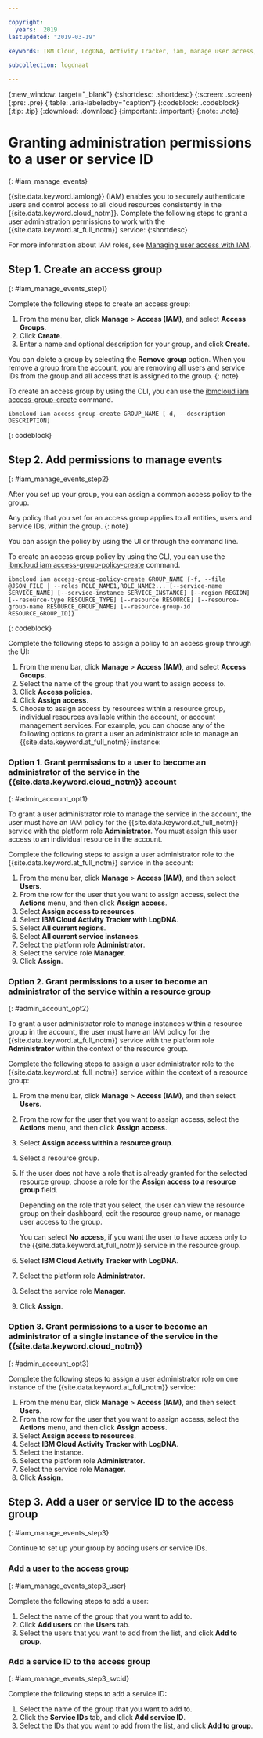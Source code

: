 ```yaml
---

copyright:
  years:  2019
lastupdated: "2019-03-19"

keywords: IBM Cloud, LogDNA, Activity Tracker, iam, manage user access, viewer

subcollection: logdnaat

---
```


{:new_window: target="_blank"}
{:shortdesc: .shortdesc}
{:screen: .screen}
{:pre: .pre}
{:table: .aria-labeledby="caption"}
{:codeblock: .codeblock}
{:tip: .tip}
{:download: .download}
{:important: .important}
{:note: .note}

 
# Granting administration permissions to a user or service ID
{: #iam_manage_events}

{{site.data.keyword.iamlong}} (IAM) enables you to securely authenticate users and control access to all cloud resources consistently in the {{site.data.keyword.cloud_notm}}. Complete the following steps to grant a user administration permissions to work with the {{site.data.keyword.at_full_notm}} service:
{:shortdesc}

For more information about IAM roles, see [Managing user access with IAM](/docs/services/Activity-Tracker-with-LogDNA?topic=logdnaat-iam#iam).

## Step 1. Create an access group
{: #iam_manage_events_step1}

Complete the following steps to create an access group:

1. From the menu bar, click **Manage** &gt; **Access (IAM)**, and select **Access Groups**.
2. Click **Create**.
3. Enter a name and optional description for your group, and click **Create**.

You can delete a group by selecting the **Remove group** option. When you remove a group from the account, you are removing all users and service IDs from the group and all access that is assigned to the group.
{: note}

To create an access group by using the CLI, you can use the [ibmcloud iam access-group-create](/docs/cli/reference/ibmcloud?topic=cloud-cli-ibmcloud_commands_iam#ibmcloud_iam_access_group_create) command.
```
ibmcloud iam access-group-create GROUP_NAME [-d, --description DESCRIPTION]
```
{: codeblock}




## Step 2. Add permissions to manage events
{: #iam_manage_events_step2}

After you set up your group, you can assign a common access policy to the group. 

Any policy that you set for an access group applies to all entities, users and service IDs, within the group. 
{: note}

You can assign the policy by using the UI or through the command line.

To create an access group policy by using the CLI, you can use the [ibmcloud iam access-group-policy-create](/docs/cli/reference/ibmcloud?topic=cloud-cli-ibmcloud_commands_iam#ibmcloud_iam_access_group_policy_create) command.

```
ibmcloud iam access-group-policy-create GROUP_NAME {-f, --file @JSON_FILE | --roles ROLE_NAME1,ROLE_NAME2... [--service-name SERVICE_NAME] [--service-instance SERVICE_INSTANCE] [--region REGION] [--resource-type RESOURCE_TYPE] [--resource RESOURCE] [--resource-group-name RESOURCE_GROUP_NAME] [--resource-group-id RESOURCE_GROUP_ID]}
```
{: codeblock}

Complete the following steps to assign a policy to an access group through the UI:

1. From the menu bar, click **Manage** &gt; **Access (IAM)**, and select **Access Groups**.
2. Select the name of the group that you want to assign access to. 
3. Click **Access policies**.
4. Click **Assign access**.
5. Choose to assign access by resources within a resource group, individual resources available within the account, or account management services. For example, you can choose any of the following options to grant a user an administrator role to manage an {{site.data.keyword.at_full_notm}} instance:

### Option 1. Grant permissions to a user to become an administrator of the service in the {{site.data.keyword.cloud_notm}} account
{: #admin_account_opt1}

To grant a user administrator role to manage the service in the account, the user must have an IAM policy for the {{site.data.keyword.at_full_notm}} service with the platform role **Administrator**. You must assign this user access to an individual resource in the account. 

Complete the following steps to assign a user administrator role to the {{site.data.keyword.at_full_notm}} service in the account: 

1. From the menu bar, click **Manage** &gt; **Access (IAM)**, and then select **Users**.
2. From the row for the user that you want to assign access, select the **Actions** menu, and then click **Assign access**.
3. Select **Assign access to resources**.
4. Select **IBM Cloud Activity Tracker with LogDNA**.
5. Select **All current regions**.
6. Select **All current service instances**.
7. Select the platform role **Administrator**.
8. Select the service role **Manager**.
9. Click **Assign**.

### Option 2. Grant permissions to a user to become an administrator of the service within a resource group
{: #admin_account_opt2}

To grant a user administrator role to manage instances within a resource group in the account, the user must have an IAM policy for the {{site.data.keyword.at_full_notm}} service with the platform role **Administrator** within the context of the resource group. 

Complete the following steps to assign a user administrator role to the {{site.data.keyword.at_full_notm}} service within the context of a resource group: 

1. From the menu bar, click **Manage** &gt; **Access (IAM)**, and then select **Users**.
2. From the row for the user that you want to assign access, select the **Actions** menu, and then click **Assign access**.
3. Select **Assign access within a resource group**.
4. Select a resource group.
5. If the user does not have a role that is already granted for the selected resource group, choose a role for the **Assign access to a resource group** field. 

    Depending on the role that you select, the user can view the resource group on their dashboard, edit the resource group name, or manage user access to the group. 
    
    You can select **No access**, if you want the user to have access only to the {{site.data.keyword.at_full_notm}} service in the resource group.

6. Select **IBM Cloud Activity Tracker with LogDNA**.
7. Select the platform role **Administrator**.
8. Select the service role **Manager**.
9. Click **Assign**.

### Option 3. Grant permissions to a user to become an administrator of a single instance of the service in the {{site.data.keyword.cloud_notm}}
{: #admin_account_opt3}

Complete the following steps to assign a user administrator role on one instance of the {{site.data.keyword.at_full_notm}} service: 

1. From the menu bar, click **Manage** &gt; **Access (IAM)**, and then select **Users**.
2. From the row for the user that you want to assign access, select the **Actions** menu, and then click **Assign access**.
3. Select **Assign access to resources**.
4. Select **IBM Cloud Activity Tracker with LogDNA**.
5. Select the instance.
6. Select the platform role **Administrator**.
7. Select the service role **Manager**.
8. Click **Assign**.



## Step 3. Add a user or service ID to the access group
{: #iam_manage_events_step3}

Continue to set up your group by adding users or service IDs.

### Add a user to the access group
{: #iam_manage_events_step3_user}

Complete the following steps to add a user:

1. Select the name of the group that you want to add to.
2. Click **Add users** on the **Users** tab.
3. Select the users that you want to add from the list, and click **Add to group**.


### Add a service ID to the access group
{: #iam_manage_events_step3_svcid}

Complete the following steps to add a service ID:

1. Select the name of the group that you want to add to.
2. Click the **Service IDs** tab, and click **Add service ID**.
5. Select the IDs that you want to add from the list, and click **Add to group**.




